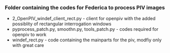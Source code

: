 ### Folder containing the codes for Federica to process PIV images

* 2_OpenPIV_windef_client_rect.py - client for openpiv with the added possiblity of rectangular interrogation windows
* pyprocess_patch.py, smoothn.py, tools_patch.py - codes required for openpiv to work
* windef_rect.py - code containing the mainparts for the piv, modfiy only with great care